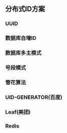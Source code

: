 ## 分布式ID方案

### UUID

### 数据库自增ID

### 数据库多主模式

### 号段模式

### 雪花算法

### UID-GENERATOR(百度)

### Leaf(美团)

### Redis